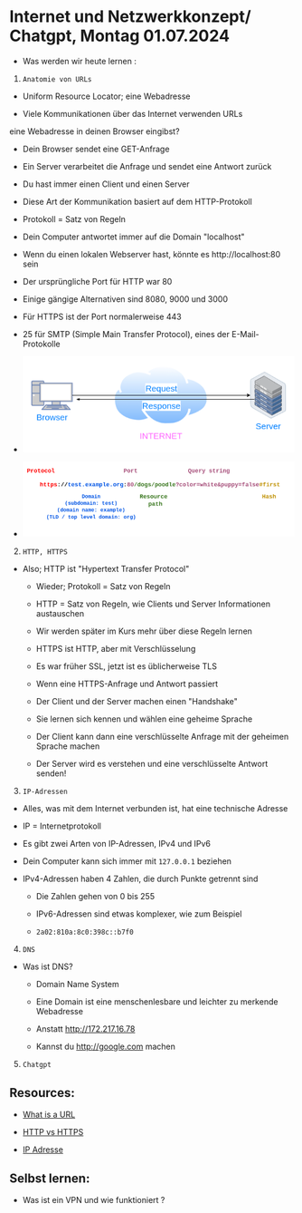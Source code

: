 # Internet und Netzwerkkonzept/ Chatgpt, Montag 01.07.2024

- Was werden wir heute lernen :

1. `Anatomie von URLs`

- Uniform Resource Locator; eine Webadresse

- Viele Kommunikationen über das Internet verwenden URLs

eine Webadresse in deinen Browser eingibst?

- Dein Browser sendet eine GET-Anfrage

- Ein Server verarbeitet die Anfrage und sendet eine Antwort zurück

- Du hast immer einen Client und einen Server

- Diese Art der Kommunikation basiert auf dem HTTP-Protokoll

- Protokoll = Satz von Regeln

- Dein Computer antwortet immer auf die Domain "localhost"

- Wenn du einen lokalen Webserver hast, könnte es http://localhost:80 sein

- Der ursprüngliche Port für HTTP war 80

- Einige gängige Alternativen sind 8080, 9000 und 3000

- Für HTTPS ist der Port normalerweise 443

- 25 für SMTP (Simple Main Transfer Protocol), eines der E-Mail-Protokolle

- ![Anfrage und Antwort](./assets/request-response-cycle.png)

- ![URL-Komponenten](./assets/url.png)

2. `HTTP, HTTPS`

- Also; HTTP ist "Hypertext Transfer Protocol"

  - Wieder; Protokoll = Satz von Regeln
  - HTTP = Satz von Regeln, wie Clients und Server Informationen austauschen
  - Wir werden später im Kurs mehr über diese Regeln lernen

  - HTTPS ist HTTP, aber mit Verschlüsselung
  - Es war früher SSL, jetzt ist es üblicherweise TLS

  - Wenn eine HTTPS-Anfrage und Antwort passiert
  - Der Client und der Server machen einen "Handshake"
  - Sie lernen sich kennen und wählen eine geheime Sprache
  - Der Client kann dann eine verschlüsselte Anfrage mit der geheimen Sprache machen
  - Der Server wird es verstehen und eine verschlüsselte Antwort senden!

3. `IP-Adressen`

- Alles, was mit dem Internet verbunden ist, hat eine technische Adresse

- IP = Internetprotokoll

- Es gibt zwei Arten von IP-Adressen, IPv4 und IPv6

- Dein Computer kann sich immer mit `127.0.0.1` beziehen

- IPv4-Adressen haben 4 Zahlen, die durch Punkte getrennt sind

  - Die Zahlen gehen von 0 bis 255

  - IPv6-Adressen sind etwas komplexer, wie zum Beispiel
  - `2a02:810a:8c0:398c::b7f0`

4. `DNS`

- Was ist DNS?

  - Domain Name System

  - Eine Domain ist eine menschenlesbare und leichter zu merkende Webadresse
  - Anstatt http://172.217.16.78
  - Kannst du http://google.com machen

5. `Chatgpt`

## Resources:

- [What is a URL](https://developer.mozilla.org/en-US/docs/Learn/Common_questions/Web_mechanics/What_is_a_URL)

- [HTTP vs HTTPS](https://www.cloudflare.com/de-de/learning/ssl/why-is-http-not-secure/)

- [IP Adresse](https://www.youtube.com/watch?v=yvyAQiiKIN8)

## Selbst lernen:

- Was ist ein VPN und wie funktioniert ?

